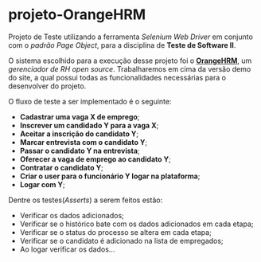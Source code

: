 # projeto-OrangeHRM
Projeto de Teste utilizando a ferramenta *Selenium Web Driver* em conjunto com o *padrão Page Object*, para a disciplina de **Teste de Software II**.

O sistema escolhido para a execução desse projeto foi o **[OrangeHRM](https://opensource-demo.orangehrmlive.com/)**, um *gerenciador de RH open source*. Trabalharemos em cima da versão demo do site, a qual possui todas as funcionalidades necessárias para o desenvolver do projeto.

O fluxo de teste a ser implementado é o seguinte:
- **Cadastrar uma vaga X de emprego**;
- **Inscrever um candidado Y para a vaga X**;
- **Aceitar a inscrição do candidato Y**;
- **Marcar entrevista com o candidato Y**;
- **Passar o candidato Y na entrevista**;
- **Oferecer a vaga de emprego ao candidato Y**;
- **Contratar o candidato Y**;
- **Criar o user para o funcionário Y logar na plataforma**;
- **Logar com Y**;

Dentre os testes(*Asserts*) a serem feitos estão:
- Verificar os dados adicionados;
- Verificar se o histórico bate com os dados adicionados em cada etapa;
- Verificar se o status do processo se altera em cada etapa;
- Verificar se o candidato é adicionado na lista de empregados;
- Ao logar verificar os dados...
